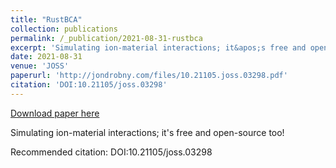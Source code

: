 ```yaml
---
title: "RustBCA"
collection: publications
permalink: /_publication/2021-08-31-rustbca
excerpt: 'Simulating ion-material interactions; it&apos;s free and open-source too!'
date: 2021-08-31
venue: 'JOSS'
paperurl: 'http://jondrobny.com/files/10.21105.joss.03298.pdf'
citation: 'DOI:10.21105/joss.03298'
---
```


<a href='http://jondrobny.com/files/10.21105.joss.03298.pdf'>Download paper here</a>

Simulating ion-material interactions; it&apos;s free and open-source too!

Recommended citation: DOI:10.21105/joss.03298
